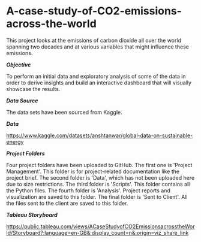 # A-case-study-of-CO2-emissions-across-the-world

This project looks at the emissions of carbon dioxide all over the world spanning two decades and at various variables that might influence these emissions.

_**Objective**_

To perform an initial data and exploratory analysis of some of the data in order to derive insights and build an interactive dashboard that will visually showcase the results.

_**Data Source**_

The data sets have been sourced from Kaggle.

**_Data_**

https://www.kaggle.com/datasets/anshtanwar/global-data-on-sustainable-energy

**_Project Folders_**

Four project folders have been uploaded to GitHub.
The first one is 'Project Management'. This folder is for project-related documentation like the project brief.
The second folder is 'Data', which has not been uploaded here due to size restrictions.
The third folder is 'Scripts'. This folder contains all the Python files.
The fourth folder is 'Analysis'. Project reports and visualization are saved to this folder.
The final folder is 'Sent to Client'. All the files sent to the client are saved to this folder.

**_Tableau Storyboard_**

https://public.tableau.com/views/ACaseStudyofCO2EmissionsacrosstheWorld/Storyboard?:language=en-GB&:display_count=n&:origin=viz_share_link


